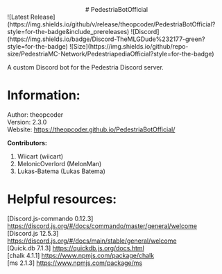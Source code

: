 <center> # PedestriaBotOfficial </center>
![Latest Release](https://img.shields.io/github/v/release/theopcoder/PedestriaBotOfficial?style=for-the-badge&include_prereleases) 
![Discord](https://img.shields.io/badge/Discord-TheMLGDude%232177-green?style=for-the-badge) 
![Size](https://img.shields.io/github/repo-size/PedestriaMC-Network/PedestriapediaOfficial?style=for-the-badge) 

A custom Discord bot for the Pedestria Discord server.  

# Information:
Author: theopcoder  
Version: 2.3.0   
Website: https://theopcoder.github.io/PedestriaBotOfficial/  

**Contributors:**
1. Wiicart (wiicart)  
2. MelonicOverlord (MelonMan)  
3. Lukas-Batema (Lukas Batema)  

# Helpful resources:
[Discord.js-commando 0.12.3] https://discord.js.org/#/docs/commando/master/general/welcome  
[Discord.js 12.5.3] https://discord.js.org/#/docs/main/stable/general/welcome  
[Quick.db 7.1.3] https://quickdb.js.org/docs.html  
[chalk 4.1.1] https://www.npmjs.com/package/chalk  
[ms 2.1.3] https://www.npmjs.com/package/ms  
